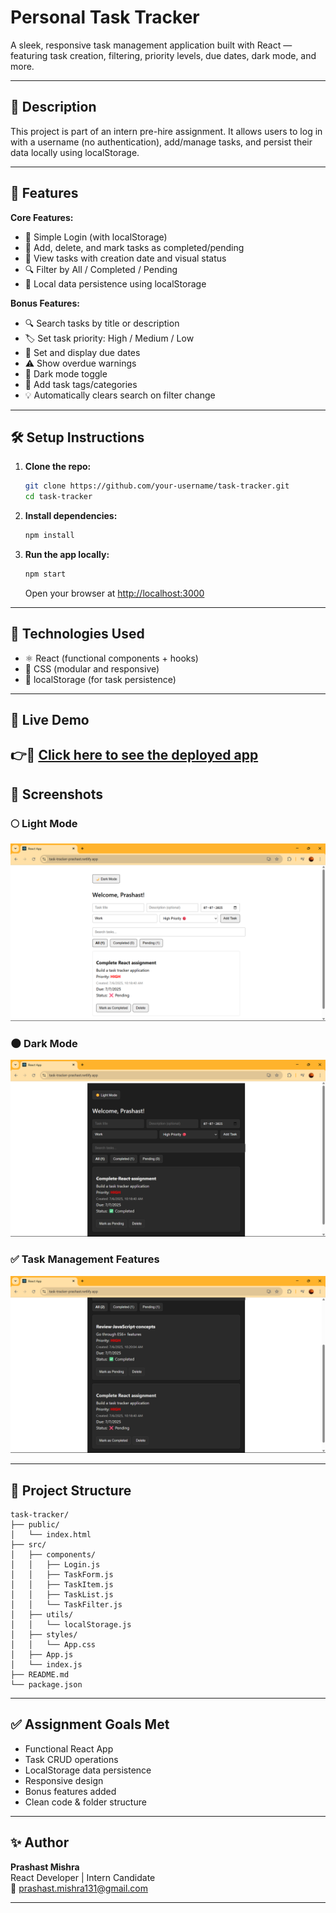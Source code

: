 # Personal Task Tracker

A sleek, responsive task management application built with React — featuring task creation, filtering, priority levels, due dates, dark mode, and more.

---

## 📖 Description

This project is part of an intern pre-hire assignment. It allows users to log in with a username (no authentication), add/manage tasks, and persist their data locally using localStorage.

---

## 🚀 Features

**Core Features:**
- 🔐 Simple Login (with localStorage)
- 📝 Add, delete, and mark tasks as completed/pending
- 📄 View tasks with creation date and visual status
- 🔍 Filter by All / Completed / Pending
- 💾 Local data persistence using localStorage

**Bonus Features:**
- 🔍 Search tasks by title or description
- 🏷️ Set task priority: High / Medium / Low
- 📅 Set and display due dates
- ⚠️ Show overdue warnings
- 🌙 Dark mode toggle
- 🧩 Add task tags/categories
- 💡 Automatically clears search on filter change

---

## 🛠 Setup Instructions

1. **Clone the repo:**
   ```bash
   git clone https://github.com/your-username/task-tracker.git
   cd task-tracker
   ```

2. **Install dependencies:**
   ```bash
   npm install
   ```

3. **Run the app locally:**
   ```bash
   npm start
   ```
   Open your browser at [http://localhost:3000](http://localhost:3000)

---

## 🧰 Technologies Used

- ⚛️ React (functional components + hooks)
- 🎨 CSS (modular and responsive)
- 💾 localStorage (for task persistence)

---

## 🔗 Live Demo

👉🔗 [Click here to see the deployed app](https://task-tracker-prashast.netlify.app/)
---

## 📸 Screenshots

### 🌕 Light Mode
![Light Mode](./screenshots/light-mode.png)

### 🌑 Dark Mode
![Dark Mode](./screenshots/dark-mode.png)

### ✅ Task Management Features
![Tasks View](./screenshots/tasks-view.png)


---

## 📁 Project Structure

```
task-tracker/
├── public/
│   └── index.html
├── src/
│   ├── components/
│   │   ├── Login.js
│   │   ├── TaskForm.js
│   │   ├── TaskItem.js
│   │   ├── TaskList.js
│   │   └── TaskFilter.js
│   ├── utils/
│   │   └── localStorage.js
│   ├── styles/
│   │   └── App.css
│   ├── App.js
│   └── index.js
├── README.md
└── package.json
```

---

## ✅ Assignment Goals Met

- Functional React App
- Task CRUD operations
- LocalStorage data persistence
- Responsive design
- Bonus features added
- Clean code & folder structure

---

## ✨ Author

**Prashast Mishra**  
React Developer | Intern Candidate  
📧 prashast.mishra131@gmail.com


---

